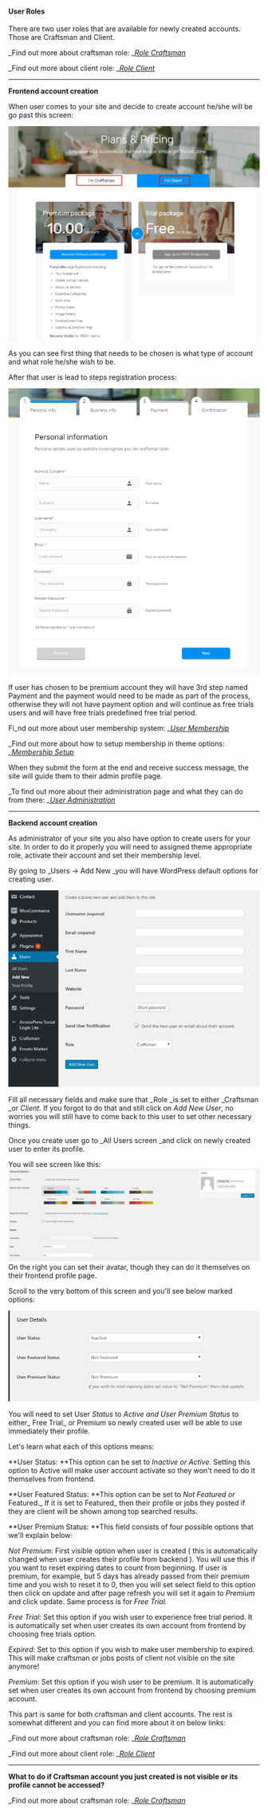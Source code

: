 #### User Roles

There are two user roles that are available for newly created accounts. Those are Craftsman and Client.

_Find out more about craftsman role: _[_Role Craftsman_](/users/user-roles/role-craftsman.md)

_Find out more about client role: _[_Role Client_](/users/user-roles/role-client.md)

---

**Frontend account creation**

When user comes to your site and decide to create account he/she will be go past this screen:

![](/assets/8.png)

As you can see first thing that needs to be chosen is what type of account and what role he/she wish to be.

After that user is lead to steps registration process:

![](/assets/9.png)

If user has chosen to be premium account they will have 3rd step named Payment and the payment would need to be made as part of the process, otherwise they will not have payment option and will continue as free trials users and will have free trials predefined free trial period.

Fi_nd out more about user membership system: _[_User Membership_](/users/user-membership.md)

_Find out more about how to setup membership in theme options: _[_Membership Setup_](/theme-options/membership-setup.md)

When they submit the form at the end and receive success message, the site will guide them to their admin profile page.

_To find out more about their administration page and what they can do from there: _[_User Administration_](/users/user-administration-profile-page.md)

---

**Backend account creation**

As administrator of your site you also have option to create users for your site. In order to do it properly you will need to assigned theme appropriate role, activate their account and set their membership level.

By going to _Users -&gt; Add New _you will have WordPress default options for creating user.

![](/assets/10.png)

Fill all necessary fields and make sure that _Role _is set to either _Craftsman _or _Client._ If you forgot to do that and still click on _Add New User_, no worries you will still have to come back to this user to set other necessary things.

Once you create user go to _All Users screen _and click on newly created user to enter its profile.

You will see screen like this:![](/assets/11.png)On the right you can set their avatar, though they can do it themselves on  their frontend profile page.

Scroll to the very bottom of this screen and you'll see below marked options:

![](/assets/12.png)

You will need to set User _Status_ to _Active and User Premium Status_ to either_ Free Trial_ or Premium so newly created user will be able to use immediately their profile.

Let's learn what each of this options means:

**User Status: **This option can be set to _Inactive or Active._ Setting this option to Active will make user account activate so they won't need to do it themselves from frontend.

**User Featured Status: **This option can be set to _Not Featured or_ Featured._ If it is set to Featured_ then their profile or jobs they posted if they are client will be shown among top searched results.

**User Premium Status: **This field consists of four possible options that we'll explain below:

_Not Premium_: First visible option when user is created \( this is automatically changed when user creates their profile from backend \). You will use this if you want to reset expiring dates to count from beginning. If user is premium, for example, but 5 days has already passed from their premium time and you wish to reset it to 0, then you will set select field to this option then click on update and after page refresh you will set it again to _Premium_ and click update. Same process is for _Free Trial._

_Free Trial:_ Set this option if you wish user to experience free trial period. It is automatically set when user creates its own account from frontend by choosing free trials option.

_Expired:_ Set to this option if you wish to make user membership to expired. This will make craftsman or jobs posts of client not visible on the site anymore!

_Premium_: Set this option if you wish user to be premium. It is automatically set when user creates its own account from frontend by choosing premium account.

This part is same for both craftsman and client accounts. The rest is somewhat different and you can find more about it on below links:

_Find out more about craftsman role: _[_Role Craftsman_](/users/user-roles/role-craftsman.md)

_Find out more about client role: _[_Role Client_](/users/user-roles/role-client.md)

---

**What to do if Craftsman account you just created is not visible or its profile cannot be accessed?**

_Find out more about craftsman role: _[_Role Craftsman_](/users/user-roles/role-craftsman.md)

